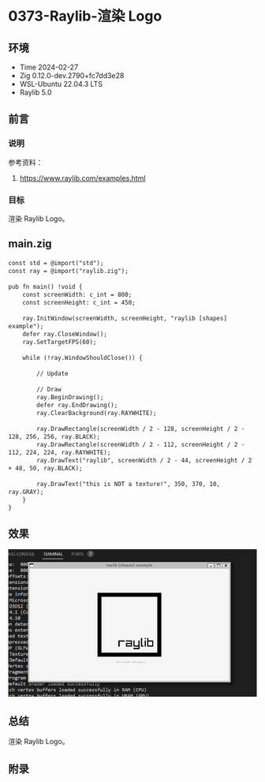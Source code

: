 # 0373-Raylib-渲染 Logo

## 环境

- Time 2024-02-27
- Zig 0.12.0-dev.2790+fc7dd3e28
- WSL-Ubuntu 22.04.3 LTS
- Raylib 5.0

## 前言

### 说明

参考资料：

1. <https://www.raylib.com/examples.html>

### 目标

渲染 Raylib Logo。

## main.zig

```zig
const std = @import("std");
const ray = @import("raylib.zig");

pub fn main() !void {
    const screenWidth: c_int = 800;
    const screenHeight: c_int = 450;

    ray.InitWindow(screenWidth, screenHeight, "raylib [shapes] example");
    defer ray.CloseWindow();
    ray.SetTargetFPS(60);

    while (!ray.WindowShouldClose()) {

        // Update

        // Draw
        ray.BeginDrawing();
        defer ray.EndDrawing();
        ray.ClearBackground(ray.RAYWHITE);

        ray.DrawRectangle(screenWidth / 2 - 128, screenHeight / 2 - 128, 256, 256, ray.BLACK);
        ray.DrawRectangle(screenWidth / 2 - 112, screenHeight / 2 - 112, 224, 224, ray.RAYWHITE);
        ray.DrawText("raylib", screenWidth / 2 - 44, screenHeight / 2 + 48, 50, ray.BLACK);

        ray.DrawText("this is NOT a texture!", 350, 370, 10, ray.GRAY);
    }
}
```

## 效果

![Logo][1]

## 总结

渲染 Raylib Logo。

[1]: images/raylib-shapes-logo.png

## 附录
